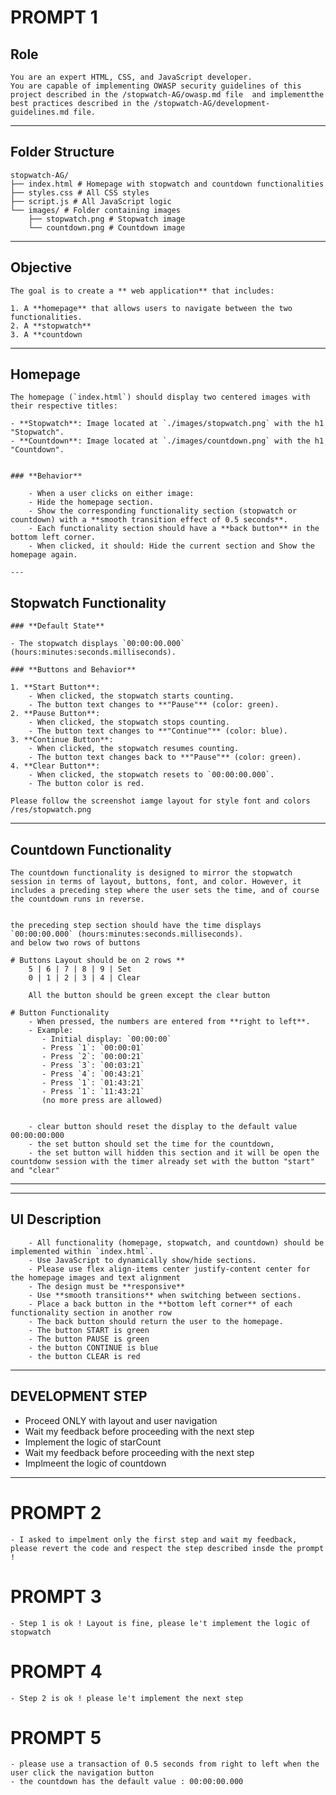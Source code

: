 # PROMPT 1

## **Role**

    You are an expert HTML, CSS, and JavaScript developer.
    You are capable of implementing OWASP security guidelines of this project described in the /stopwatch-AG/owasp.md file  and implementthe best practices described in the /stopwatch-AG/development-guidelines.md file.

---

## **Folder Structure**

    stopwatch-AG/
    ├── index.html # Homepage with stopwatch and countdown functionalities
    ├── styles.css # All CSS styles
    ├── script.js # All JavaScript logic
    └── images/ # Folder containing images
        ├── stopwatch.png # Stopwatch image
        └── countdown.png # Countdown image

---

## **Objective**

    The goal is to create a ** web application** that includes:

    1. A **homepage** that allows users to navigate between the two functionalities.
    2. A **stopwatch**
    3. A **countdown

---

## **Homepage**

    The homepage (`index.html`) should display two centered images with their respective titles:

    - **Stopwatch**: Image located at `./images/stopwatch.png` with the h1 "Stopwatch".
    - **Countdown**: Image located at `./images/countdown.png` with the h1 "Countdown".


    ### **Behavior**

        - When a user clicks on either image:
        - Hide the homepage section.
        - Show the corresponding functionality section (stopwatch or countdown) with a **smooth transition effect of 0.5 seconds**.
        - Each functionality section should have a **back button** in the bottom left corner.
        - When clicked, it should: Hide the current section and Show the homepage again.

    ---

## **Stopwatch Functionality**

    ### **Default State**

    - The stopwatch displays `00:00:00.000` (hours:minutes:seconds.milliseconds).

    ### **Buttons and Behavior**

    1. **Start Button**:
        - When clicked, the stopwatch starts counting.
        - The button text changes to **"Pause"** (color: green).
    2. **Pause Button**:
        - When clicked, the stopwatch stops counting.
        - The button text changes to **"Continue"** (color: blue).
    3. **Continue Button**:
        - When clicked, the stopwatch resumes counting.
        - The button text changes back to **"Pause"** (color: green).
    4. **Clear Button**:
        - When clicked, the stopwatch resets to `00:00:00.000`.
        - The button color is red.

    Please follow the screenshot iamge layout for style font and colors
    /res/stopwatch.png

---

## **Countdown Functionality**

    The countdown functionality is designed to mirror the stopwatch session in terms of layout, buttons, font, and color. However, it includes a preceding step where the user sets the time, and of course the countdown runs in reverse.


    the preceding step section should have the time displays `00:00:00.000` (hours:minutes:seconds.milliseconds).
    and below two rows of buttons

    # Buttons Layout should be on 2 rows **
        5 | 6 | 7 | 8 | 9 | Set
        0 | 1 | 2 | 3 | 4 | Clear

        All the button should be green except the clear button

    # Button Functionality
        - When pressed, the numbers are entered from **right to left**.
        - Example:
           - Initial display: `00:00:00`
           - Press `1`: `00:00:01`
           - Press `2`: `00:00:21`
           - Press `3`: `00:03:21`
           - Press `4`: `00:43:21`
           - Press `1`: `01:43:21`
           - Press `1`: `11:43:21`
           (no more press are allowed)


        - clear button should reset the display to the default value 00:00:00:000
        - the set button should set the time for the countdown,
        - the set button will hidden this section and it will be open the countdonw session with the timer already set with the button "start" and "clear"

---

---

## **UI Description**

        - All functionality (homepage, stopwatch, and countdown) should be implemented within `index.html`.
        - Use JavaScript to dynamically show/hide sections.
        - Please use flex align-items center justify-content center for the homepage images and text alignment
        - The design must be **responsive**
        - Use **smooth transitions** when switching between sections.
        - Place a back button in the **bottom left corner** of each functionality section in another row
        - The back button should return the user to the homepage.
        - The button START is green
        - The button PAUSE is green
        - the button CONTINUE is blue
        - the button CLEAR is red

---

## **DEVELOPMENT STEP**

- Proceed ONLY with layout and user navigation
- Wait my feedback before proceeding with the next step
- Implement the logic of starCount
- Wait my feedback before proceeding with the next step
- Implmeent the logic of countdown

---

# PROMPT 2

    - I asked to impelment only the first step and wait my feedback, please revert the code and respect the step described insde the prompt !

# PROMPT 3

    - Step 1 is ok ! Layout is fine, please le't implement the logic of stopwatch

# PROMPT 4

    - Step 2 is ok ! please le't implement the next step

# PROMPT 5

    - please use a transaction of 0.5 seconds from right to left when the user click the navigation button
    - the countdown has the default value : 00:00:00.000
